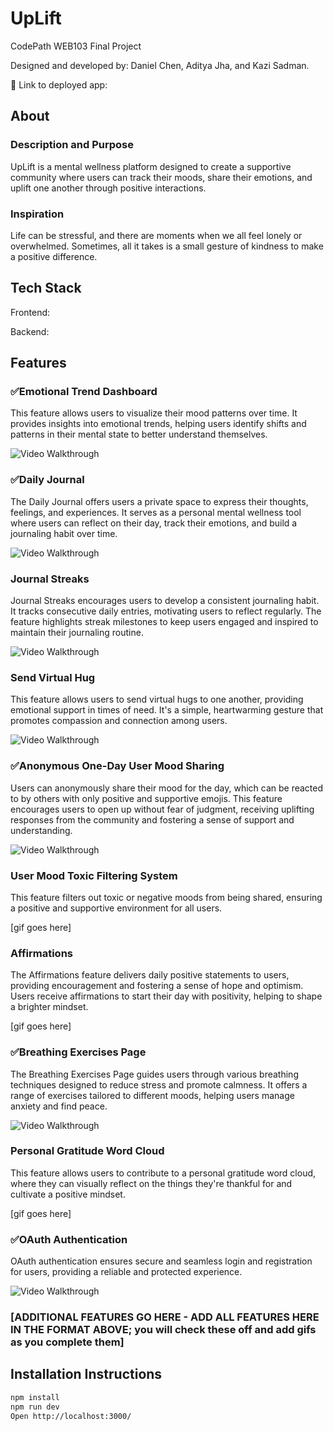 # UpLift

CodePath WEB103 Final Project

Designed and developed by: Daniel Chen, Aditya Jha, and Kazi Sadman.

🔗 Link to deployed app:

## About

### Description and Purpose

UpLift is a mental wellness platform designed to create a supportive community where users can track their moods, share their emotions, and uplift one another through positive interactions.

### Inspiration

Life can be stressful, and there are moments when we all feel lonely or overwhelmed. Sometimes, all it takes is a small gesture of kindness to make a positive difference.

## Tech Stack

Frontend:

Backend:

## Features

### ✅Emotional Trend Dashboard

This feature allows users to visualize their mood patterns over time. It provides insights into emotional trends, helping users identify shifts and patterns in their mental state to better understand themselves.

<img src='https://media2.giphy.com/media/v1.Y2lkPTc5MGI3NjExeXo3c2Vva3hhYnpkZHA2YW1ybHYzemY4dnRrcnd2cXM2eGQwd2t6biZlcD12MV9pbnRlcm5hbF9naWZfYnlfaWQmY3Q9Zw/p348IETguRiYfaWaXU/giphy.gif' alt='Video Walkthrough' />

### ✅Daily Journal

The Daily Journal offers users a private space to express their thoughts, feelings, and experiences. It serves as a personal mental wellness tool where users can reflect on their day, track their emotions, and build a journaling habit over time.

<img src='https://media3.giphy.com/media/v1.Y2lkPTc5MGI3NjExbnVvdmxxNHIycGY2ZXE5azg0Nmhob3RvdHZnNGl1ejhrOXg1M2NzbCZlcD12MV9pbnRlcm5hbF9naWZfYnlfaWQmY3Q9Zw/gAEaFDzRrUwHHrJ7tt/giphy.gif' alt='Video Walkthrough' />

### Journal Streaks

Journal Streaks encourages users to develop a consistent journaling habit. It tracks consecutive daily entries, motivating users to reflect regularly. The feature highlights streak milestones to keep users engaged and inspired to maintain their journaling routine.

<img src='https://media1.giphy.com/media/v1.Y2lkPTc5MGI3NjExNnlvMm5nZmV3bGJ5djE2bGF6ajd4MTFmeHFqMmN6c2pmYnYxcGtqOCZlcD12MV9pbnRlcm5hbF9naWZfYnlfaWQmY3Q9Zw/ej3dBHSPZXLssoiEfb/giphy.gif' alt='Video Walkthrough' />


### Send Virtual Hug

This feature allows users to send virtual hugs to one another, providing emotional support in times of need. It's a simple, heartwarming gesture that promotes compassion and connection among users.

<img src='https://media3.giphy.com/media/v1.Y2lkPTc5MGI3NjExbmJuY3h0Ym5odXA1aHFpeWd4ZzAwcDFxeTdkNDlvbzJjYmRyamlpeiZlcD12MV9pbnRlcm5hbF9naWZfYnlfaWQmY3Q9Zw/2s3MCFflNXHFbVwzmJ/giphy.gif' alt='Video Walkthrough' />

### ✅Anonymous One-Day User Mood Sharing

Users can anonymously share their mood for the day, which can be reacted to by others with only positive and supportive emojis. This feature encourages users to open up without fear of judgment, receiving uplifting responses from the community and fostering a sense of support and understanding.

<img src='https://media1.giphy.com/media/v1.Y2lkPTc5MGI3NjExem02cGs3YzJsZXNyZHJuNmxybWp1bTI5d3Awem56NHFndDJ1ZmdsdCZlcD12MV9pbnRlcm5hbF9naWZfYnlfaWQmY3Q9Zw/U8js0N0jqO73DSkPfR/giphy.gif' alt='Video Walkthrough' />


### User Mood Toxic Filtering System

This feature filters out toxic or negative moods from being shared, ensuring a positive and supportive environment for all users.

[gif goes here]

### Affirmations

The Affirmations feature delivers daily positive statements to users, providing encouragement and fostering a sense of hope and optimism. Users receive affirmations to start their day with positivity, helping to shape a brighter mindset.

[gif goes here]


### ✅Breathing Exercises Page

The Breathing Exercises Page guides users through various breathing techniques designed to reduce stress and promote calmness. It offers a range of exercises tailored to different moods, helping users manage anxiety and find peace.

<img src='https://media4.giphy.com/media/v1.Y2lkPTc5MGI3NjExdXloN20yNnN4eDNjMmd1NjdmeG9zcjEyaDVrOGVoN2ZxN3o0eTM3eiZlcD12MV9pbnRlcm5hbF9naWZfYnlfaWQmY3Q9Zw/hwzmjIfdIrsFEulpN5/giphy.gif' alt='Video Walkthrough' />


### Personal Gratitude Word Cloud

This feature allows users to contribute to a personal gratitude word cloud, where they can visually reflect on the things they're thankful for and cultivate a positive mindset.

[gif goes here]

### ✅OAuth Authentication

OAuth authentication ensures secure and seamless login and registration for users, providing a reliable and protected experience.

<img src='https://media4.giphy.com/media/v1.Y2lkPTc5MGI3NjExNG42dGh3aG1hMmRrNnk5anM0OG9hbDh4anZpb3c1bGRyZHkzaGd5aiZlcD12MV9pbnRlcm5hbF9naWZfYnlfaWQmY3Q9Zw/2eUNH1Sg73MD9bh38B/giphy.gif' alt='Video Walkthrough' />

### [ADDITIONAL FEATURES GO HERE - ADD ALL FEATURES HERE IN THE FORMAT ABOVE; you will check these off and add gifs as you complete them]

## Installation Instructions

```bash
npm install
npm run dev
Open http://localhost:3000/
```
